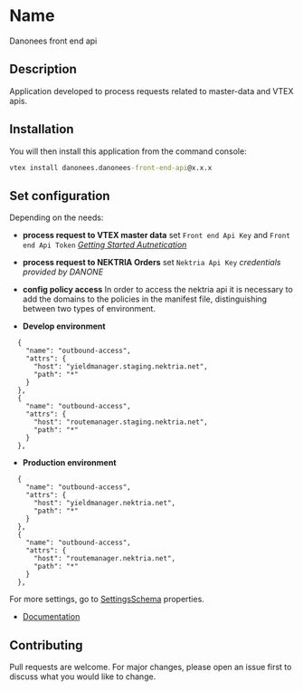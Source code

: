 # Name 

Danonees front end api

## Description
Application developed to process requests related to master-data and VTEX apis.

## Installation
You will then install this application from the command console:

```cmd
vtex install danonees.danonees-front-end-api@x.x.x
```

## Set configuration

Depending on the needs:
- **process request to VTEX master data**
  set `Front end Api Key` and `Front end Api Token` *[Getting Started Autnetication](https://developers.vtex.com/vtex-rest-api/docs/getting-started-authentication)*
- **process request to NEKTRIA Orders**
  set `Nektria Api Key` *credentials provided by DANONE*
- **config policy access**
  In order to access the nektria api it is necessary to add the domains to the policies in the manifest file, distinguishing between two types of environment.

- **Develop environment**
```
  {
    "name": "outbound-access",
    "attrs": {
      "host": "yieldmanager.staging.nektria.net",
      "path": "*"
    }
  },
  {
    "name": "outbound-access",
    "attrs": {
      "host": "routemanager.staging.nektria.net",
      "path": "*"
    }
  },
```
- **Production environment**
```
  {
    "name": "outbound-access",
    "attrs": {
      "host": "yieldmanager.nektria.net",
      "path": "*"
    }
  },
  {
    "name": "outbound-access",
    "attrs": {
      "host": "routemanager.nektria.net",
      "path": "*"
    }
  },
```


For more settings, go to [SettingsSchema](./manifest.json) properties.
- [Documentation](https://developers.vtex.com/vtex-developer-docs/docs/vtex-io-documentation-4-configuringyourappsettings)


## Contributing

Pull requests are welcome. For major changes, please open an issue first to discuss what you would like to change.


